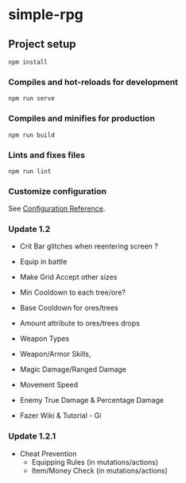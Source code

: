 # simple-rpg

## Project setup
```
npm install
```

### Compiles and hot-reloads for development
```
npm run serve
```

### Compiles and minifies for production
```
npm run build
```

### Lints and fixes files
```
npm run lint
```

### Customize configuration
See [Configuration Reference](https://cli.vuejs.org/config/).

### Update 1.2

- Crit Bar glitches when reentering screen ?
- Equip in battle

- Make Grid Accept other sizes

- Min Cooldown to each tree/ore?
- Base Cooldown for ores/trees
- Amount attribute to ores/trees drops

* Weapon Types
* Weapon/Armor Skills, 
* Magic Damage/Ranged Damage
* Movement Speed

* Enemy True Damage & Percentage Damage

* Fazer Wiki & Tutorial - Gi

### Update 1.2.1

* Cheat Prevention
    - Equipping Rules (in mutations/actions)
    - Item/Money Check (in mutations/actions)